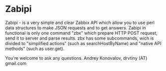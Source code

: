 Zabipi
======
Zabipi - is a very simple and clear Zabbix API which allow you to use perl data structures to make JSON requests and to get answers.
Zabipi in functional is only one command "zbx" which prepare HTTP POST request, send it to server and parse results.
zbx has some subcommands, wich is divided to "simplified actions" (such as searchHostByName) and "native API methods" (such as user.get).

You're welcome to ask any questions.
Andrey Konovalov, drvtiny (AT) gmail.com
